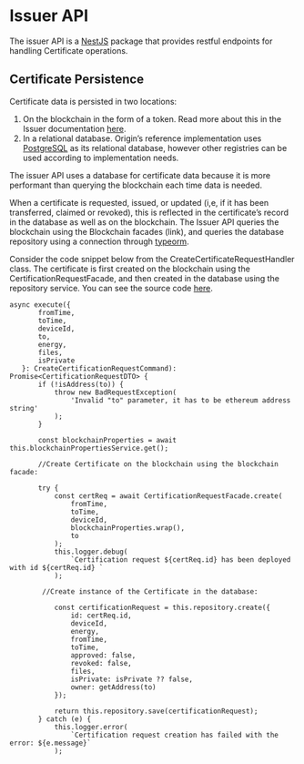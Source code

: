# Issuer API

The issuer API is a [NestJS](https://nestjs.com/) package that provides restful endpoints for handling Certificate operations.  

## Certificate Persistence  

Certificate data is persisted in two locations: 
1. On the blockchain in the form of a token. Read more about this in the Issuer documentation [here](../../traceability.md#energy-attribute-certificates-on-the-blockchain).
2. In a relational database. Origin’s reference implementation uses [PostgreSQL](https://www.postgresql.org/) as its relational database, however other registries can be used according to implementation needs. 

The issuer API uses a database for certificate data because it is more performant than querying the blockchain each time data is needed.  

When a certificate is requested, issued, or updated (i,e, if it has been transferred, claimed or revoked), this is reflected in the certificate’s record in the database as well as on the blockchain. The Issuer API queries the blockchain using the Blockchain facades (link), and queries the database repository using a connection through [typeorm](https://typeorm.io/#/). 

Consider the code snippet below from the CreateCertificateRequestHandler class. The certificate is first created on the blockchain using the CertificationRequestFacade, and then created in the database using the repository service. You can see the source code [here](https://github.com/energywebfoundation/origin/blob/master/packages/traceability/issuer-api/src/pods/certification-request/handlers/create-certification-request.handler.ts). 

```
async execute({
       fromTime,
       toTime,
       deviceId,
       to,
       energy,
       files,
       isPrivate
   }: CreateCertificationRequestCommand): Promise<CertificationRequestDTO> {
       if (!isAddress(to)) {
           throw new BadRequestException(
               'Invalid "to" parameter, it has to be ethereum address string'
           );
       }
 
       const blockchainProperties = await this.blockchainPropertiesService.get();

       //Create Certificate on the blockchain using the blockchain facade: 
 
       try {
           const certReq = await CertificationRequestFacade.create(
               fromTime,
               toTime,
               deviceId,
               blockchainProperties.wrap(),
               to
           );
           this.logger.debug(
               `Certification request ${certReq.id} has been deployed with id ${certReq.id} `
           );
 
        //Create instance of the Certificate in the database:

           const certificationRequest = this.repository.create({
               id: certReq.id,
               deviceId,
               energy,
               fromTime,
               toTime,
               approved: false,
               revoked: false,
               files,
               isPrivate: isPrivate ?? false,
               owner: getAddress(to)
           });
 
           return this.repository.save(certificationRequest);
       } catch (e) {
           this.logger.error(
               `Certification request creation has failed with the error: ${e.message}`
           );
```







